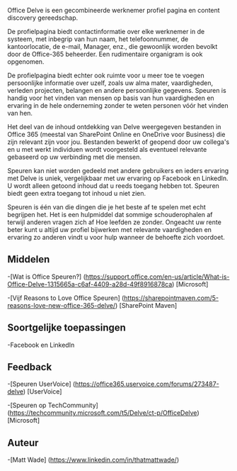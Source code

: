 
Office Delve is een gecombineerde werknemer profiel pagina en content discovery
gereedschap.

De profielpagina biedt contactinformatie over elke werknemer in de
systeem, met inbegrip van hun naam, het telefoonnummer, de kantoorlocatie, de e-mail,
Manager, enz., die gewoonlijk worden bevolkt door de Office-365
beheerder. Een rudimentaire organigram is ook opgenomen.

De profielpagina biedt echter ook ruimte voor u meer toe te voegen
persoonlijke informatie over uzelf, zoals uw alma mater, vaardigheden, verleden
projecten, belangen en andere persoonlijke gegevens. Speuren is handig voor
het vinden van mensen op basis van hun vaardigheden en ervaring in de hele onderneming
zonder te weten personen vóór het vinden van hen.

Het deel van de inhoud ontdekking van Delve weergegeven bestanden in Office 365
(meestal van SharePoint Online en OneDrive voor Business) die zijn
relevant zijn voor jou. Bestanden bewerkt of geopend door uw collega's en
u met werkt individuen wordt voorgesteld als eventueel relevante gebaseerd
op uw verbinding met die mensen.

Speuren kan niet worden gedeeld met andere gebruikers en ieders ervaring
met Delve is uniek, vergelijkbaar met uw ervaring op Facebook en
LinkedIn. U wordt alleen getoond inhoud dat u reeds toegang hebben tot.
Speuren biedt geen extra toegang tot inhoud u niet zien.

Speuren is één van die dingen die je het beste af te spelen met
echt begrijpen het. Het is een hulpmiddel dat sommige schouderophalen af terwijl anderen vragen zich af
Hoe leefden ze zonder. Ongeacht uw rente beter kunt u
altijd uw profiel bijwerken met relevante vaardigheden en ervaring zo anderen
vindt u voor hulp wanneer de behoefte zich voordoet.

Middelen
---------

-[Wat is Office
    Speuren?] (https://support.office.com/en-us/article/What-is-Office-Delve-1315665a-c6af-4409-a28d-49f8916878ca)
    \[Microsoft\]

-[Vijf Reasons to Love Office
    Speuren] (https://sharepointmaven.com/5-reasons-love-new-office-365-delve/)
    \[SharePoint Maven\]

Soortgelijke toepassingen
--------------------

-Facebook en LinkedIn

Feedback
---------

-[Speuren UserVoice] (https://office365.uservoice.com/forums/273487-delve)
    \[UserVoice\]

-[Speuren op TechCommunity] (https://techcommunity.microsoft.com/t5/Delve/ct-p/OfficeDelve)
    \[Microsoft\]

Auteur
---------

-[Matt Wade] (https://www.linkedin.com/in/thatmattwade/)

